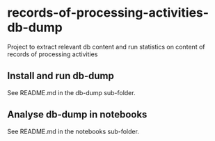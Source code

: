 # records-of-processing-activities-db-dump

Project to extract relevant db content and run statistics on content of records of processing activities

## Install and run db-dump
See README.md in the db-dump sub-folder.

## Analyse db-dump in notebooks
See README.md in the notebooks sub-folder.
